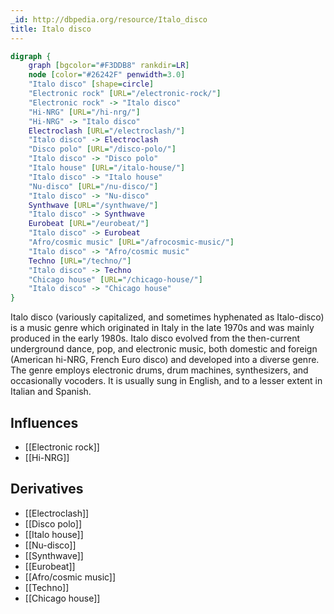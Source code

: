 ```yaml
---
_id: http://dbpedia.org/resource/Italo_disco
title: Italo disco
---
```


```dot
digraph {
	graph [bgcolor="#F3DDB8" rankdir=LR]
	node [color="#26242F" penwidth=3.0]
	"Italo disco" [shape=circle]
	"Electronic rock" [URL="/electronic-rock/"]
	"Electronic rock" -> "Italo disco"
	"Hi-NRG" [URL="/hi-nrg/"]
	"Hi-NRG" -> "Italo disco"
	Electroclash [URL="/electroclash/"]
	"Italo disco" -> Electroclash
	"Disco polo" [URL="/disco-polo/"]
	"Italo disco" -> "Disco polo"
	"Italo house" [URL="/italo-house/"]
	"Italo disco" -> "Italo house"
	"Nu-disco" [URL="/nu-disco/"]
	"Italo disco" -> "Nu-disco"
	Synthwave [URL="/synthwave/"]
	"Italo disco" -> Synthwave
	Eurobeat [URL="/eurobeat/"]
	"Italo disco" -> Eurobeat
	"Afro/cosmic music" [URL="/afrocosmic-music/"]
	"Italo disco" -> "Afro/cosmic music"
	Techno [URL="/techno/"]
	"Italo disco" -> Techno
	"Chicago house" [URL="/chicago-house/"]
	"Italo disco" -> "Chicago house"
}
```

Italo disco (variously capitalized, and sometimes hyphenated as Italo-disco) is a music genre which originated in Italy in the late 1970s and was mainly produced in the early 1980s. Italo disco evolved from the then-current underground dance, pop, and electronic music, both domestic and foreign (American hi-NRG, French Euro disco) and developed into a diverse genre. The genre employs electronic drums, drum machines, synthesizers, and occasionally vocoders. It is usually sung in English, and to a lesser extent in Italian and Spanish.

## Influences
- [[Electronic rock]]
- [[Hi-NRG]]

## Derivatives
- [[Electroclash]]
- [[Disco polo]]
- [[Italo house]]
- [[Nu-disco]]
- [[Synthwave]]
- [[Eurobeat]]
- [[Afro/cosmic music]]
- [[Techno]]
- [[Chicago house]]

